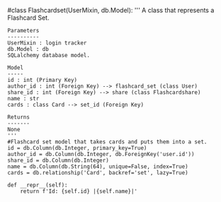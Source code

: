 #class Flashcardset(UserMixin, db.Model):
    '''
    A class that represents a Flashcard Set.

    Parameters
    ----------
    UserMixin : login tracker
    db.Model : db
    SQLalchemy database model.

    Model
    -----
    id : int (Primary Key)
    author_id : int (Foreign Key) --> flashcard_set (class User)
    share_id : int (Foreign Key) --> share (class Flashcardshare)
    name : str
    cards : class Card --> set_id (Foreign Key)

    Returns
    -------
    None
    '''
    #Flashcard set model that takes cards and puts them into a set.
    id = db.Column(db.Integer, primary_key=True)
    author_id = db.Column(db.Integer, db.ForeignKey('user.id'))
    share_id = db.Column(db.Integer)
    name = db.Column(db.String(64), unique=False, index=True)
    cards = db.relationship('Card', backref='set', lazy=True)

    def __repr__(self):
        return f'Id: {self.id} |{self.name}|'
